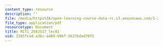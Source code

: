 ```yaml
---
content_type: resource
description: ''
file: /media/https%3A/open-learning-course-data-rc.s3.amazonaws.com/1-258j-public-transportation-systems-spring-2017/3385fcada36ca48999bf5637bdad70f5_MIT1_258JS17_lec01.pdf
file_type: application/pdf
resourcetype: Document
title: MIT1_258JS17_lec01
uid: 3385fcad-a36c-a489-99bf-5637bdad70f5
---
```

